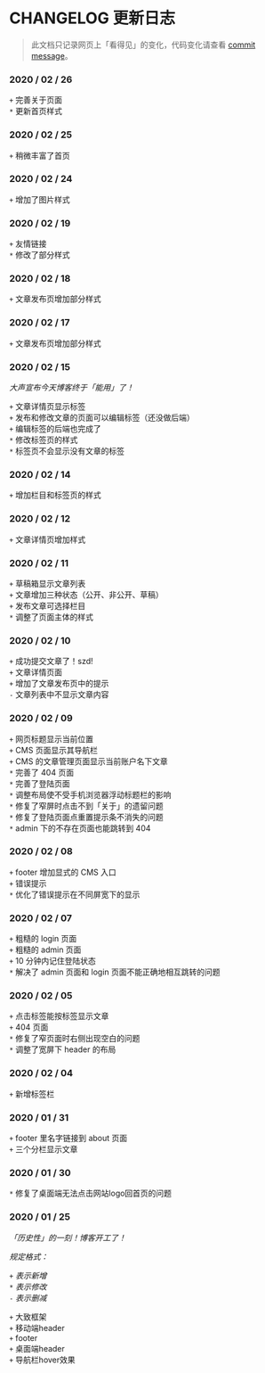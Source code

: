 # CHANGELOG 更新日志

> 此文档只记录网页上「看得见」的变化，代码变化请查看 [commit message](https://github.com/purple4pur/blog-with-cms/commits/master)。

### 2020 / 02 / 26

`+` 完善关于页面<br />
`*` 更新首页样式

### 2020 / 02 / 25

`+` 稍微丰富了首页

### 2020 / 02 / 24

`+` 增加了图片样式

### 2020 / 02 / 19

`+` 友情链接<br />
`*` 修改了部分样式

### 2020 / 02 / 18

`+` 文章发布页增加部分样式

### 2020 / 02 / 17

`+` 文章发布页增加部分样式

### 2020 / 02 / 15

*大声宣布今天博客终于「能用」了！*

`+` 文章详情页显示标签<br />
`+` 发布和修改文章的页面可以编辑标签（还没做后端）<br />
`+` 编辑标签的后端也完成了<br />
`*` 修改标签页的样式<br />
`*` 标签页不会显示没有文章的标签

### 2020 / 02 / 14

`+` 增加栏目和标签页的样式

### 2020 / 02 / 12

`+` 文章详情页增加样式

### 2020 / 02 / 11

`+` 草稿箱显示文章列表<br />
`+` 文章增加三种状态（公开、非公开、草稿）<br />
`+` 发布文章可选择栏目<br />
`*` 调整了页面主体的样式

### 2020 / 02 / 10

`+` 成功提交文章了！szd!<br />
`+` 文章详情页面<br />
`+` 增加了文章发布页中的提示<br />
`-` 文章列表中不显示文章内容

### 2020 / 02 / 09

`+` 网页标题显示当前位置<br />
`+` CMS 页面显示其导航栏<br />
`+` CMS 的文章管理页面显示当前账户名下文章<br />
`*` 完善了 404 页面<br />
`*` 完善了登陆页面<br />
`*` 调整布局使不受手机浏览器浮动标题栏的影响<br />
`*` 修复了窄屏时点击不到「关于」的遗留问题<br />
`*` 修复了登陆页面点重置提示条不消失的问题<br />
`*` admin 下的不存在页面也能跳转到 404

### 2020 / 02 / 08

`+` footer 增加显式的 CMS 入口<br />
`+` 错误提示<br />
`*` 优化了错误提示在不同屏宽下的显示

### 2020 / 02 / 07

`+` 粗糙的 login 页面<br />
`+` 粗糙的 admin 页面<br />
`+` 10 分钟内记住登陆状态<br />
`*` 解决了 admin 页面和 login 页面不能正确地相互跳转的问题

### 2020 / 02 / 05

`+` 点击标签能按标签显示文章<br />
`+` 404 页面<br />
`*` 修复了窄页面时右侧出现空白的问题<br />
`*` 调整了宽屏下 header 的布局

### 2020 / 02 / 04

`+` 新增标签栏

### 2020 / 01 / 31

`+` footer 里名字链接到 about 页面<br />
`+` 三个分栏显示文章

### 2020 / 01 / 30

`*` 修复了桌面端无法点击网站logo回首页的问题

### 2020 / 01 / 25

*「历史性」的一刻！博客开工了！*

*规定格式：*

`+` *表示新增*<br />
`*` *表示修改*<br />
`-` *表示删减*

`+` 大致框架<br />
`+` 移动端header<br />
`+` footer<br />
`+` 桌面端header<br />
`+` 导航栏hover效果
